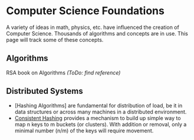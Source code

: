 # Computer Science Foundations

A variety of ideas in math, physics, etc. have influenced the creation of Computer Science.
Thousands of algorithms and concepts are in use. This page will track some of these concepts.

## Algorithms

 RSA book on Algorithms *(ToDo: find reference)*


## Distributed Systems
- [Hashing Algorithms] are fundamental for distribution of load, be it in data structures
or across many machines in a distributed environment.
- [Consistent Hashing](https://en.wikipedia.org/wiki/Consistent_hashing) provides a
mechanism to build up simple way to map n keys to m buckets (or clusters). With addition or removal,
only a minimal number (n/m) of the keys will require movement.
